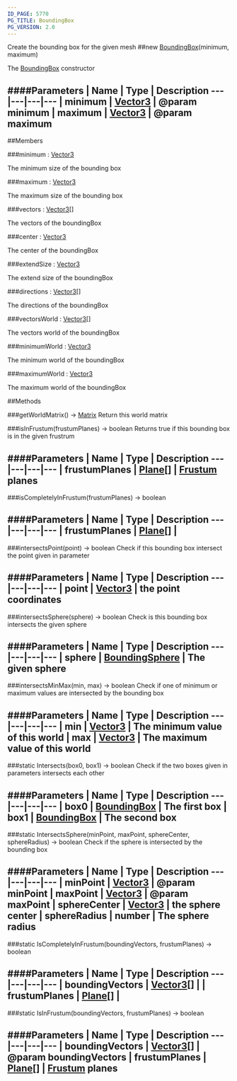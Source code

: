 ```yaml
---
ID_PAGE: 5770
PG_TITLE: BoundingBox
PG_VERSION: 2.0
---
```


Create the bounding box for the given mesh
##new [BoundingBox](page.php?p=5770)(minimum, maximum)


The [BoundingBox](page.php?p=5770) constructor


####Parameters
 | Name | Type | Description
---|---|---|---
 | minimum | [Vector3](page.php?p=5808) | @param minimum
 | maximum | [Vector3](page.php?p=5808) | @param maximum
---

##Members

###minimum : [Vector3](page.php?p=5808)



The minimum size of the bounding box


###maximum : [Vector3](page.php?p=5808)



The maximum size of the bounding box


###vectors : [Vector3](page.php?p=5808)[]



The vectors of the boundingBox


###center : [Vector3](page.php?p=5808)



The center of the boundingBox


###extendSize : [Vector3](page.php?p=5808)



The extend size of the boundingBox


###directions : [Vector3](page.php?p=5808)[]



The directions of the boundingBox


###vectorsWorld : [Vector3](page.php?p=5808)[]



The vectors world of the boundingBox


###minimumWorld : [Vector3](page.php?p=5808)



The minimum world of the boundingBox


###maximumWorld : [Vector3](page.php?p=5808)



The maximum world of the boundingBox







##Methods

###getWorldMatrix() &rarr; [Matrix](page.php?p=5811)
Return this world matrix




###isInFrustum(frustumPlanes) &rarr; boolean
Returns true if this bounding box is in the given frustrum



####Parameters
 | Name | Type | Description
---|---|---|---
 | frustumPlanes | [Plane](page.php?p=5812)[] | [Frustum](page.php?p=5814) planes
---

###isCompletelyInFrustum(frustumPlanes) &rarr; boolean

####Parameters
 | Name | Type | Description
---|---|---|---
 | frustumPlanes | [Plane](page.php?p=5812)[] | 
---

###intersectsPoint(point) &rarr; boolean
Check if this bounding box intersect the point given in parameter



####Parameters
 | Name | Type | Description
---|---|---|---
 | point | [Vector3](page.php?p=5808) | the point coordinates
---

###intersectsSphere(sphere) &rarr; boolean
Check is this bounding box intersects the given sphere



####Parameters
 | Name | Type | Description
---|---|---|---
 | sphere | [BoundingSphere](page.php?p=5772) | The given sphere
---

###intersectsMinMax(min, max) &rarr; boolean
Check if one of minimum or maximum values are intersected by the bounding box



####Parameters
 | Name | Type | Description
---|---|---|---
 | min | [Vector3](page.php?p=5808) | The minimum value of this world
 | max | [Vector3](page.php?p=5808) | The maximum value of this world
---

###static Intersects(box0, box1) &rarr; boolean
Check if the two boxes given in parameters intersects each other



####Parameters
 | Name | Type | Description
---|---|---|---
 | box0 | [BoundingBox](page.php?p=5770) | The first box
 | box1 | [BoundingBox](page.php?p=5770) | The second box
---

###static IntersectsSphere(minPoint, maxPoint, sphereCenter, sphereRadius) &rarr; boolean
Check if the sphere is intersected by the bounding box



####Parameters
 | Name | Type | Description
---|---|---|---
 | minPoint | [Vector3](page.php?p=5808) | @param minPoint
 | maxPoint | [Vector3](page.php?p=5808) | @param maxPoint
 | sphereCenter | [Vector3](page.php?p=5808) | the sphere center
 | sphereRadius | number | The sphere radius
---

###static IsCompletelyInFrustum(boundingVectors, frustumPlanes) &rarr; boolean

####Parameters
 | Name | Type | Description
---|---|---|---
 | boundingVectors | [Vector3](page.php?p=5808)[] | 
 | frustumPlanes | [Plane](page.php?p=5812)[] | 
---

###static IsInFrustum(boundingVectors, frustumPlanes) &rarr; boolean

####Parameters
 | Name | Type | Description
---|---|---|---
 | boundingVectors | [Vector3](page.php?p=5808)[] | @param boundingVectors
 | frustumPlanes | [Plane](page.php?p=5812)[] | [Frustum](page.php?p=5814) planes
---
